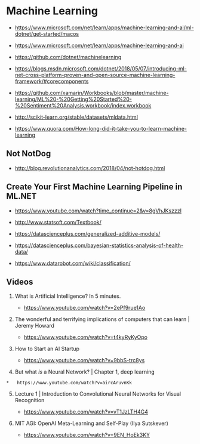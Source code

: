# Machine Learning

*   https://www.microsoft.com/net/learn/apps/machine-learning-and-ai/ml-dotnet/get-started/macos

*   https://www.microsoft.com/net/learn/apps/machine-learning-and-ai

*   https://github.com/dotnet/machinelearning

*   https://blogs.msdn.microsoft.com/dotnet/2018/05/07/introducing-ml-net-cross-platform-proven-and-open-source-machine-learning-framework/#corecomponents

*   https://github.com/xamarin/Workbooks/blob/master/machine-learning/ML%20-%20Getting%20Started%20-%20Sentiment%20Analysis.workbook/index.workbook

*   http://scikit-learn.org/stable/datasets/mldata.html

*   https://www.quora.com/How-long-did-it-take-you-to-learn-machine-learning


## Not NotDog

*   http://blog.revolutionanalytics.com/2018/04/not-hotdog.html


## Create Your First Machine Learning Pipeline in ML.NET

*   https://www.youtube.com/watch?time_continue=2&v=8gVhJKszzzI

*   http://www.statsoft.com/Textbook/

*   https://datascienceplus.com/generalized-additive-models/

*   https://datascienceplus.com/bayesian-statistics-analysis-of-health-data/

*   https://www.datarobot.com/wiki/classification/




## Videos

1.  What is Artificial Intelligence? In 5 minutes.

    *   https://www.youtube.com/watch?v=2ePf9rue1Ao

2.  The wonderful and terrifying implications of computers that can learn | Jeremy Howard

    *   https://www.youtube.com/watch?v=t4kyRyKyOpo

3.  How to Start an AI Startup

    *   https://www.youtube.com/watch?v=9bbS-trc8ys

4.   But what *is* a Neural Network? | Chapter 1, deep learning

    *   https://www.youtube.com/watch?v=aircAruvnKk

5.  Lecture 1 | Introduction to Convolutional Neural Networks for Visual Recognition

    *   https://www.youtube.com/watch?v=vT1JzLTH4G4

6.  MIT AGI: OpenAI Meta-Learning and Self-Play (Ilya Sutskever)

    *   https://www.youtube.com/watch?v=9EN_HoEk3KY







